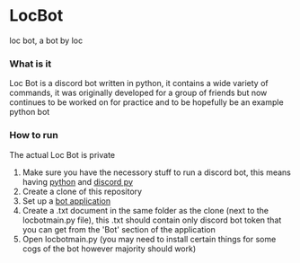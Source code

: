 # LocBot
loc bot, a bot by loc

### What is it
Loc Bot is a discord bot written in python, it contains a wide variety of commands, it was originally developed for a group of friends but now continues to be worked on for practice and to be hopefully be an example python bot 

### How to run
The actual Loc Bot is private
1. Make sure you have the necessory stuff to run a discord bot, this means having [python](https://www.python.org/) and [discord py](https://discordpy.readthedocs.io/en/latest/intro.html)
2. Create a clone of this repository
3. Set up a [bot application](https://discord.com/developers/applications)
4. Create a .txt document in the same folder as the clone (next to the locbotmain.py file), this .txt should contain only discord bot token that you can get from the 'Bot' section of the application
5. Open locbotmain.py (you may need to install certain things for some cogs of the bot however majority should work)

